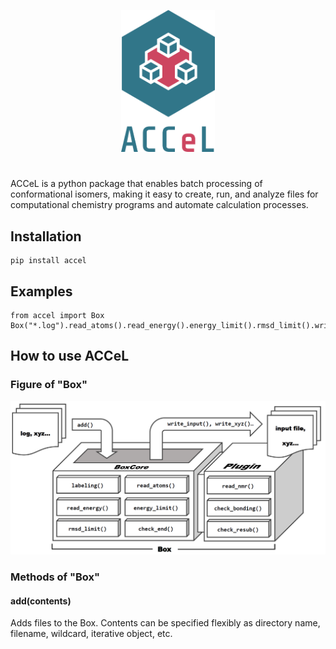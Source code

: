 <p align="center">
  <img src="./images/logo.svg" alt="ACCeL" width="150px">
</p>

#
ACCeL is a python package that enables batch processing of conformational isomers, making it easy to create, run, and analyze files for computational chemistry programs and automate calculation processes.
## Installation
```
pip install accel
```
## Examples
```
from accel import Box
Box("*.log").read_atoms().read_energy().energy_limit().rmsd_limit().write_input("template_file.inp")
```
## How to use ACCeL
### Figure of "Box"
![Box](./images/box_figure.png)

### Methods of "Box"

#### add(contents)
Adds files to the Box. Contents can be specified flexibly as directory name, filename, wildcard, iterative object, etc.